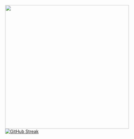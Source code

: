 <img align="center" width="400" src="https://github-readme-stats.vercel.app/api?username=swwwwj&theme=transparent&include_all_commits=true&show_icons=true&hide_border=true" />
<a href="https://git.io/streak-stats"><img src="https://streak-stats.demolab.com?user=swwwwj&theme=dark&border_radius=4.6&card_width=500" alt="GitHub Streak" /></a>
